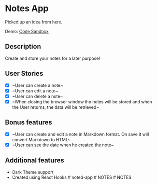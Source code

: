 # Notes App

Picked up an idea from [here](https://github.com/florinpop17/app-ideas).

Demo: [Code Sandbox](https://8zlxkllq18.codesandbox.io/)

## Description

Create and store your notes for a later purpose!

## User Stories

- [x] ~User can create a note~
- [x] ~User can edit a note~
- [x] ~User can delete a note~
- [x] ~When closing the browser window the notes will be stored and when the User returns, the data will be retrieved~

## Bonus features

- [x] ~User can create and edit a note in Markdown format. On save it will convert Markdown to HTML~
- [x] ~User can see the date when he created the note~

## Additional features

- Dark Theme support
- Created using React Hooks
#   n o t e d - a p p  
 #   N O T E S  
 #   N O T E S  
 